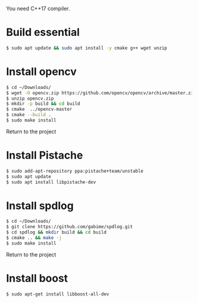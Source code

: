 You need C++17 compiler.

# Build essential

```bash
$ sudo apt update && sudo apt install -y cmake g++ wget unzip
```

# Install opencv

```bash
$ cd ~/Downloads/
$ wget -O opencv.zip https://github.com/opencv/opencv/archive/master.zip
$ unzip opencv.zip
$ mkdir -p build && cd build
$ cmake  ../opencv-master
$ cmake --build .
$ sudo make install
```

Return to the project

# Install Pistache

```bash
$ sudo add-apt-repository ppa:pistache+team/unstable
$ sudo apt update
$ sudo apt install libpistache-dev
```

# Install spdlog

```bash
$ cd ~/Downloads/
$ git clone https://github.com/gabime/spdlog.git
$ cd spdlog && mkdir build && cd build
$ cmake .. && make -j
$ sudo make install
```

Return to the project

# Install boost

```bash
$ sudo apt-get install libboost-all-dev
```